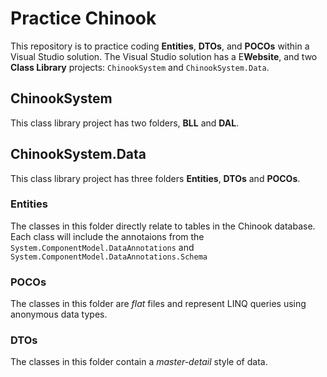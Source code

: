 # Practice Chinook
This repository is to practice coding **Entities**, **DTOs**, and **POCOs** within a Visual Studio solution. The Visual Studio solution has a  E**Website**, and two **Class Library** projects: `ChinookSystem` and `ChinookSystem.Data`.

## ChinookSystem
This class library project has two folders, **BLL** and **DAL**.

## ChinookSystem.Data
This class library project has three folders **Entities**, **DTOs** and **POCOs**.

### Entities
The classes in this folder directly relate to tables in the Chinook database. Each class will include the annotaions from the `System.ComponentModel.DataAnnotations` and `System.ComponentModel.DataAnnotations.Schema`

### POCOs
The classes in this folder are _flat_ files and represent LINQ queries using anonymous data types.

### DTOs
The classes in this folder contain a _master-detail_ style of data.
